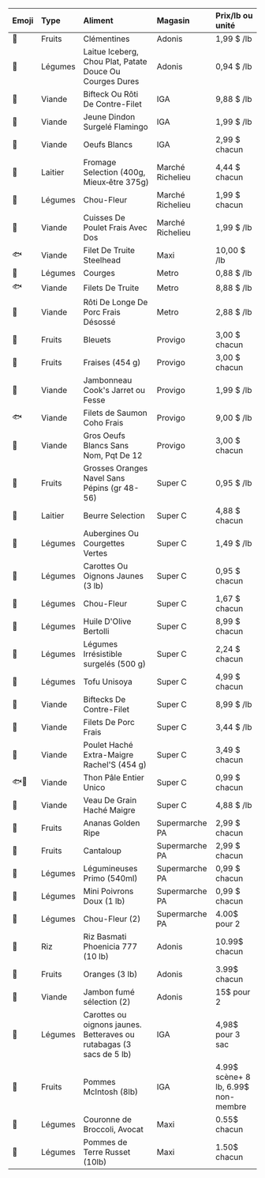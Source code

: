 |Emoji|Type|Aliment|Magasin|Prix/lb ou unité|
|:--|:--|:--|:--|:--|
|🍌|Fruits|Clémentines|Adonis|1,99 $ /lb|
|🥕|Légumes|Laitue Iceberg, Chou Plat, Patate Douce Ou Courges Dures|Adonis|0,94 $ /lb|
|🥩|Viande|Bifteck Ou Rôti De Contre-Filet|IGA|9,88 $ /lb|
|🐔|Viande|Jeune Dindon Surgelé Flamingo|IGA|1,99 $ /lb|
|🥚|Viande|Oeufs Blancs|IGA|2,99 $ chacun|
|🐄|Laitier|Fromage Selection (400g, Mieux‑être 375g)|Marché Richelieu|4,44 $ chacun|
|🥕|Légumes|Chou-Fleur|Marché Richelieu|1,99 $ chacun|
|🐔|Viande|Cuisses De Poulet Frais Avec Dos|Marché Richelieu|1,99 $ /lb|
|🐟|Viande|Filet De Truite Steelhead|Maxi|10,00 $ /lb|
|🥕|Légumes|Courges|Metro|0,88 $ /lb|
|🐟|Viande|Filets De Truite|Metro|8,88 $ /lb|
|🥩|Viande|Rôti De Longe De Porc Frais Désossé|Metro|2,88 $ /lb|
|🍌|Fruits|Bleuets|Provigo|3,00 $ chacun|
|🍌|Fruits|Fraises (454 g)|Provigo|3,00 $ chacun|
|🐖|Viande|Jambonneau Cook's Jarret ou Fesse|Provigo|1,99 $ /lb|
|🐟|Viande|Filets de Saumon Coho Frais|Provigo|9,00 $ /lb|
|🥚|Viande|Gros Oeufs Blancs Sans Nom, Pqt De 12|Provigo|3,00 $ chacun|
|🍌|Fruits|Grosses Oranges Navel Sans Pépins (gr 48-56)|Super C|0,95 $ /lb|
|🐄|Laitier|Beurre Selection|Super C|4,88 $ chacun|
|🥕|Légumes|Aubergines Ou Courgettes Vertes|Super C|1,49 $ /lb|
|🥕|Légumes|Carottes Ou Oignons Jaunes (3 lb)|Super C|0,95 $ chacun|
|🥕|Légumes|Chou-Fleur|Super C|1,67 $ chacun|
|🥕|Légumes|Huile D'Olive Bertolli|Super C|8,99 $ chacun|
|🥕|Légumes|Légumes Irrésistible surgelés (500 g)|Super C|2,24 $ chacun|
|🥕|Légumes|Tofu Unisoya|Super C|4,99 $ chacun|
|🥩|Viande|Biftecks De Contre-Filet|Super C|8,99 $ /lb|
|🐖|Viande|Filets De Porc Frais|Super C|3,44 $ /lb|
|🥩|Viande|Poulet Haché Extra-Maigre Rachel'S (454 g)|Super C|3,49 $ chacun|
|🐟🥫|Viande|Thon Pâle Entier Unico|Super C|0,99 $ chacun|
|🥩|Viande|Veau De Grain Haché Maigre|Super C|4,88 $ /lb|
|🍌|Fruits|Ananas Golden Ripe|Supermarche PA|2,99 $ chacun|
|🍌|Fruits|Cantaloup|Supermarche PA|2,99 $ chacun|
|🥕|Légumes|Légumineuses Primo (540ml)|Supermarche PA|0,99 $ chacun|
|🥕|Légumes|Mini Poivrons Doux (1 lb)|Supermarche PA|0,99 $ chacun|
|🥕|Légumes|Chou-Fleur (2)|Supermarche PA|4.00$ pour 2|
|🌾|Riz|Riz Basmati Phoenicia 777 (10 lb)|Adonis|10.99$ chacun|
|🍌|Fruits|Oranges (3 lb)|Adonis|3.99$ chacun|
|🥩|Viande|Jambon fumé sélection (2)|Adonis|15$ pour 2|
|🥕|Légumes|Carottes ou oignons jaunes. Betteraves ou rutabagas (3 sacs de 5 lb)|IGA|4,98$ pour 3 sac|
|🍌|Fruits|Pommes McIntosh (8lb)|IGA|4.99$ scène+ 8 lb, 6.99$ non-membre|
|🥕|Légumes|Couronne de Broccoli, Avocat|Maxi|0.55$ chacun|
|🥕|Légumes|Pommes de Terre Russet (10lb)|Maxi|1.50$ chacun​|